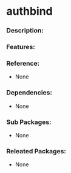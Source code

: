 # authbind

### Description:


### Features:


### Reference:
* None

### Dependencies:
* None

### Sub Packages:
* None

### Releated Packages:
* None